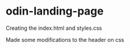 # odin-landing-page
Creating the index.html and styles.css

Made some modifications to the header on css